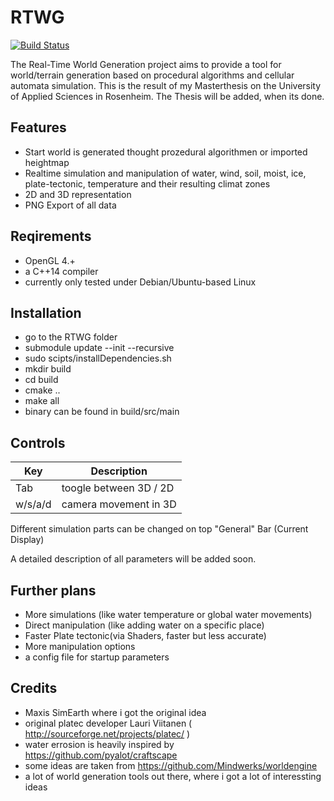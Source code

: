 # RTWG
[![Build Status](https://travis-ci.org/tarTG/RTWG.svg?branch=master)](https://travis-ci.org/tarTG/RTWG)

The Real-Time World Generation project aims to provide a tool for world/terrain generation based on procedural algorithms and cellular automata simulation.
This is the result of my Masterthesis on the University of Applied Sciences in Rosenheim. The Thesis will be added, when its done.

## Features

- Start world is generated thought prozedural algorithmen or imported heightmap
- Realtime simulation and manipulation of water, wind, soil, moist, ice, plate-tectonic, temperature and their resulting climat zones
- 2D and 3D representation
- PNG Export of all data

## Reqirements

- OpenGL 4.+
- a C++14 compiler
- currently only tested under Debian/Ubuntu-based Linux

## Installation

- go to the RTWG folder
- submodule update --init --recursive
- sudo scipts/installDependencies.sh
- mkdir build
- cd build
- cmake ..
- make all
- binary can be found in build/src/main

## Controls

**Key** | **Description**
-----|------
Tab | toogle between 3D / 2D
w/s/a/d | camera movement in 3D

Different simulation parts can be changed on top "General" Bar (Current Display)

A detailed description of all parameters will be added soon.

## Further plans

- More simulations (like water temperature or global water movements)
- Direct manipulation (like adding water on a specific place)
- Faster Plate tectonic(via Shaders, faster but less accurate)
- More manipulation options
- a config file for startup parameters

## Credits
- Maxis SimEarth where i got the original idea
- original platec developer Lauri Viitanen ( http://sourceforge.net/projects/platec/ )
- water errosion is heavily inspired by https://github.com/pyalot/craftscape
- some ideas are taken from https://github.com/Mindwerks/worldengine
- a lot of world generation tools out there, where i got a lot of interessting ideas

